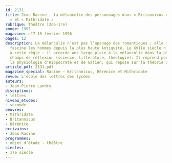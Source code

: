 ```yaml
---
id: 2131
title: Jean Racine – la mélancolie des personnages dans « Britannicus », « Bérénice
  » et « Mithridate »
rubrique: Théâtre [2de-1re]
annee: 1995
magazine: n°7 15 février 1996
pages: 12
description: La mélancolie n’est pas l’apanage des romantiques ; elle frappe et elle
  fascine les hommes depuis la plus haute Antiquité. Le XVIIe siècle n’échappe pas
  à cette règle – il accorde une large place à la mélancolie dans la plupart de ses
  champs de réflexion (science, littérature, théologie). Il reprend pour l’essentiel
  la physiologie d’Hippocrate et de Galien, qui repose sur la théorie des quatre humeurs…
article_pdf: 2131.pdf
magazine_special: Racine – Britannicus, Bérénice et Mithridate
revue: L’école des lettres des lycées
auteurs:
- Jean-Pierre Landry
disciplines:
- lettres
niveau_etudes:
- seconde
oeuvres:
- Mithridate
- Britannicus
- Bérénice
ecrivains:
- Jean Racine
programmes:
- objet d’étude - théâtre
siecles:
- 17e siècle
---
```

